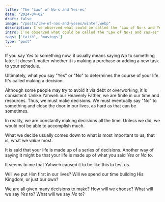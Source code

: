 ```yaml
---
title: 'The "Law" of No-s and Yes-es'
date: '2024-04-02'
draft: false
image: "/posts/law-of-nos-and-yeses/winter.webp"
description: I've observed what could be called the "Law of No-s and Yes-es"...
intro: I've observed what could be called the "Law of No-s and Yes-es"
tags: ['faith', 'musings']
type: "post"
---
```



If you say *Yes* to something now, it usually means saying *No* to something later. It doesn't matter whether it is making a purchase or adding a new task to your schedule.

Ultimately, what you say "Yes" or "No" to determines the course of your life. It's called making a decision.

Although some people may try to avoid it via debt or overworking, it is consistent: Unlike Yahweh our Heavenly Father, we are finite in our time and resources. Thus, we must make decisions. We must eventually say "No" to something and close the door in our lives, as hard as that can be sometimes.

In reality, we are constantly making decisions all the time. Unless we did, we would not be able to accomplish much. 

What we decide usually comes down to what is most important to us; that is, what we *value* most. 

It is said that your life is made up of a series of decisions. Another way of saying it might be that your life is made up of what you said *Yes* or *No* to.

It seems to me that Yahweh caused it to be like this to test us.

Will we put Him first in our lives? Will we spend our time building His Kingdom, or just our own?

We are all given many decisions to make? How will we choose? What will we say *Yes* to? What will we say *No* to?